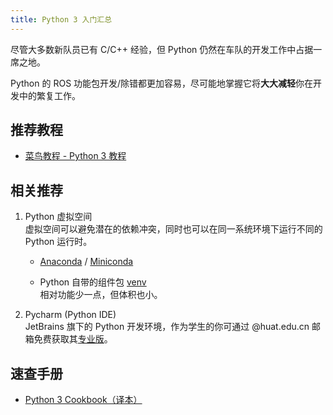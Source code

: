 ```yaml
---
title: Python 3 入门汇总
---
```


尽管大多数新队员已有 C/C++ 经验，但 Python 仍然在车队的开发工作中占据一席之地。

Python 的 ROS 功能包开发/除错都更加容易，尽可能地掌握它将**大大减轻**你在开发中的繁复工作。

## 推荐教程

- [菜鸟教程 - Python 3 教程](https://www.runoob.com/python3/python3-tutorial.html)

## 相关推荐

1.  Python 虚拟空间  
  虚拟空间可以避免潜在的依赖冲突，同时也可以在同一系统环境下运行不同的 Python 运行时。

    - [Anaconda](https://repo.anaconda.com/archive/Anaconda3-2022.05-Linux-x86_64.sh) / [Miniconda](https://repo.anaconda.com/miniconda/Miniconda3-latest-Linux-x86_64.sh)
    
    - Python 自带的组件包 [venv](https://docs.python.org/zh-cn/3/library/venv.html)  
    相对功能少一点，但体积也小。

2. Pycharm (Python IDE)  
   JetBrains 旗下的 Python 开发环境，作为学生的你可通过 @huat.edu.cn 邮箱免费获取其[专业版](https://www.jetbrains.com/pycharm/download/)。

## 速查手册

- [Python 3 Cookbook（译本）](https://python3-cookbook.readthedocs.io/zh_CN/latest/preface.html)